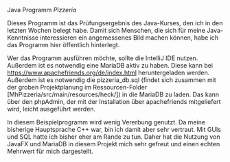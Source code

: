 Java Programm *Pizzeria*

Dieses Programm ist das Prüfungsergebnis des Java-Kurses, den ich in den letzten Wochen belegt habe.
Damit sich Menschen, die sich für meine Java-Kenntnisse interessieren ein angemessenes Bild machen können,
habe ich das Programm hier öffentlich hinterlegt. 

Wer das Programm ausführen möchte, sollte die IntelliJ IDE nutzen. Außerdem ist es notwendig eine MariaDB aktiv zu haben.
Diese kann bei https://www.apachefriends.org/de/index.html heruntergeladen werden.
Außerdem ist es notwendig die pizzeria_db.sql (findet sich zusammen mit der groben Projektplanung im Ressourcen-Folder [MhPizzeria/src/main/resources/heck/]) in die MariaDB zu laden. Das kann über den phpAdmin, der mit der Installation über apachefriends mitgeliefert wird, leicht ausgeführt werden.

In diesem Beispielprogramm wird wenig Vererbung genutzt. Da meine bisherige Hauptsprache C++ war, bin ich damit aber sehr vertraut. Mit GUIs und SQL hatte ich bisher eher am Rande zu tun. Daher hat die Nutzung von JavaFX und MariaDB in diesem Projekt mich sehr gefreut und einen echten Mehrwert für mich dargestellt.
